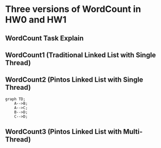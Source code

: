 # Three versions of WordCount in HW0 and HW1

## WordCount Task Explain

## WordCount1 (Traditional Linked List with Single Thread)


## WordCount2 (Pintos Linked List with Single Thread)

```mermaid
graph TD;
    A-->B;
    A-->C;
    B-->D;
    C-->D;
```

## WordCount3 (Pintos Linked List with Multi-Thread)